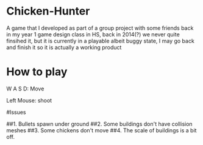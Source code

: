 # Chicken-Hunter

A game that I developed as part of a group project with some friends back in my year 1 game design class in HS, back in 2014(?) we never quite finsihed it, but it is currently in a playable albeit buggy state, I may go back and finish it so it is actually a working product

# How to play
W A S D: Move

Left Mouse: shoot

#Issues

##1. Bullets spawn under ground
##2. Some buildings don't have collision meshes
##3. Some chickens don't move
##4. The scale of buildings is a bit off.
